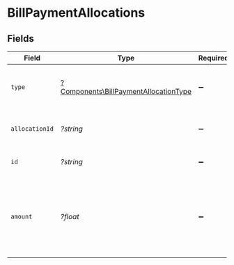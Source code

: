 # BillPaymentAllocations


## Fields

| Field                                                                                                   | Type                                                                                                    | Required                                                                                                | Description                                                                                             | Example                                                                                                 |
| ------------------------------------------------------------------------------------------------------- | ------------------------------------------------------------------------------------------------------- | ------------------------------------------------------------------------------------------------------- | ------------------------------------------------------------------------------------------------------- | ------------------------------------------------------------------------------------------------------- |
| `type`                                                                                                  | [?Components\BillPaymentAllocationType](../../Models/Components/BillPaymentAllocationType.md)           | :heavy_minus_sign:                                                                                      | Type of entity this payment should be attributed to.                                                    | bill                                                                                                    |
| `allocationId`                                                                                          | *?string*                                                                                               | :heavy_minus_sign:                                                                                      | Unique identifier of the allocation                                                                     | 123456                                                                                                  |
| `id`                                                                                                    | *?string*                                                                                               | :heavy_minus_sign:                                                                                      | A unique identifier for an object.                                                                      | 12345                                                                                                   |
| `amount`                                                                                                | *?float*                                                                                                | :heavy_minus_sign:                                                                                      | Amount of payment that should be attributed to this allocation. If null, the total_amount will be used. | 49.99                                                                                                   |